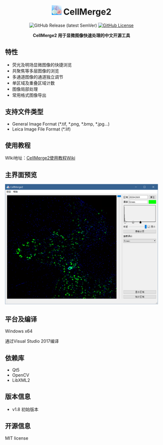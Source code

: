 <div align="center">

<h1 align="center"><img src="https://raw.githubusercontent.com/0CBH0/CellMerge2/main/image/CellMerge2.png"/> CellMerge2</h1>

![GitHub Release (latest SemVer)](https://img.shields.io/github/v/release/0CBH0/CellMerge2?style=flat-square)
[![GitHub License](https://img.shields.io/github/license/0CBH0/CellMerge2?style=flat-square)](https://github.com/0CBH0/CellMerge2/blob/main/LICENSE)

</div>

<div align="center"><b>CellMerge2 用于显微图像快速处理的中文开源工具</b></div>

## 特性
- 荧光及明场显微图像的快捷浏览
- 共聚焦等多层图像的浏览
- 多通道图像的通道独立调节
- 单区域及重叠区域计数
- 图像局部处理
- 常用格式图像导出

## 支持文件类型
- General Image Format (*.tif, *.png, *.bmp, *.jpg...)
- Leica Image File Format (*.lif)

## 使用教程
WIki地址：[CellMerge2使用教程Wiki](https://github.com/0CBH0/CellMerge2/wiki)

## 主界面预览
![Overview of CellMerge2](https://raw.githubusercontent.com/0CBH0/CellMerge2/main/image/main_view.png)

## 平台及编译
Windows x64

通过Visual Studio 2017编译

## 依赖库
- Qt5
- OpenCV
- LibXML2

## 版本信息
- v1.8 初始版本

## 开源信息
MIT license
